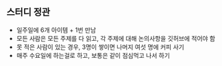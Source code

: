## 스터디 정관

- 일주일에 6개 아이템 + 1번 만남
- 모든 사람은 모든 주제를 다 읽고, 각 주제에 대해 논의사항을 깃허브에 적어야 함
- 못 적은 사람이 있는 경우, 3명이 쌓이면 나머지 여섯 명에 커피 사기
- 매주 수요일에 하는걸로 하고, 보통은 같이 점심먹고 나서 하기
